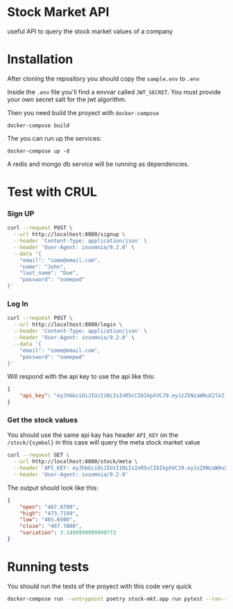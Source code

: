 # Stock Market API

useful API to query the stock market values of a company

# Installation
After cloning the repository you should copy the `sample.env` to `.env`

Inside the `.env` file you'll find a envvar called `JWT_SECRET`. You must provide your own secret
salt for the jwt algorithm.

Then you need build the proyect with `docker-compose`

```
docker-compose build
```

The you can run up the services:

```
docker-compose up -d
```
A redis and mongo db service will be running as dependencies.

# Test with CRUL

### Sign UP
```bash
curl --request POST \
  --url http://localhost:8080/signup \
  --header 'Content-Type: application/json' \
  --header 'User-Agent: insomnia/9.2.0' \
  --data '{
	"email": "some@email.com",
	"name": "John",
	"last_name": "Doe",
	"password": "somepwd"
}'
```

### Log In
```bash
curl --request POST \
  --url http://localhost:8080/login \
  --header 'Content-Type: application/json' \
  --header 'User-Agent: insomnia/9.2.0' \
  --data '{
	"email": "some@email.com",
	"password": "somepwd"
}'
```

Will respond with the api key to use the api like this:

```json
{
	"api_key": "eyJhbGciOiJIUzI1NiIsInR5cCI6IkpXVCJ9.eyJzZXNzaW9uX2lkIjoiYmFjNTIyYzAtN2NiMi00YmYxLTgwZGItN2ZlMjk2YWMyOGNjIiwiZW1haWwiOiJzb21lQGVtYWlsLmNvbSJ9.XN5wrB8_mRfDI0E7HSJmJmmUrLwFh1BfoZcy2fa18wY"
}
```

### Get the stock values
You should use the same api kay has header `API_KEY` on the `/stock/{symbol}` in this case will
query the meta stock market value
```bash
curl --request GET \
  --url http://localhost:8080/stock/meta \
  --header 'API_KEY: eyJhbGciOiJIUzI1NiIsInR5cCI6IkpXVCJ9.eyJzZXNzaW9uX2lkIjoiYmFjNTIyYzAtN2NiMi00YmYxLTgwZGItN2ZlMjk2YWMyOGNjIiwiZW1haWwiOiJzb21lQGVtYWlsLmNvbSJ9.XN5wrB8_mRfDI0E7HSJmJmmUrLwFh1BfoZcy2fa18wY' \
  --header 'User-Agent: insomnia/9.2.0'
```
The output should look like this:

```json
{
	"open": "467.8700",
	"high": "473.7199",
	"low": "465.6500",
	"close": "467.7800",
	"variation": 3.1499999999999773
}
```

# Running tests

You should run the tests of the proyect with this code very quick

```bash
docker-compose run --entrypoint poetry stock-mkt.app run pytest --cov-report term-missing --cov=stock_mkt -vv tests
```
